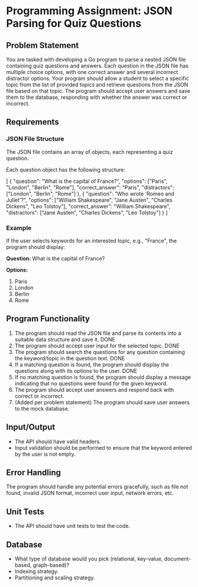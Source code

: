 # Programming Assignment: JSON Parsing for Quiz Questions

## Problem Statement

You are tasked with developing a Go program to parse a nested JSON file containing quiz questions and answers. Each question in the JSON file has multiple choice options, with one correct answer and several incorrect distractor options. Your program should allow a student to select a specific topic from the list of provided topics and retrieve questions from the JSON file based on that topic. The program should accept user answers and save them to the database, responding with whether the answer was correct or incorrect.

## Requirements

### JSON File Structure

The JSON file contains an array of objects, each representing a quiz question.

Each question object has the following structure:

[
{
"question": "What is the capital of France?",
"options": ["Paris", "London", "Berlin", "Rome"],
"correct_answer": "Paris",
"distractors": ["London", "Berlin", "Rome"]
},
{
"question": "Who wrote 'Romeo and Juliet'?",
"options": ["William Shakespeare", "Jane Austen", "Charles Dickens", "Leo Tolstoy"],
"correct_answer": "William Shakespeare",
"distractors": ["Jane Austen", "Charles Dickens", "Leo Tolstoy"]
}
]

### Example

If the user selects keywords for an interested topic, e.g., "France", the program should display:

**Question:** What is the capital of France?

**Options:**

1. Paris
2. London
3. Berlin
4. Rome

## Program Functionality

1. The program should read the JSON file and parse its contents into a suitable data structure and save it. DONE
2. The program should accept user input for the selected topic. DONE
3. The program should search the questions for any question containing the keyword/topic in the question text. DONE
4. If a matching question is found, the program should display the questions along with its options to the user. DONE
5. If no matching question is found, the program should display a message indicating that no questions were found for the given keyword.
6. The program should accept user answers and respond back with correct or incorrect.
7. (Added per problem statement) The program should save user answers to the mock database.

## Input/Output

- The API should have valid headers.
- Input validation should be performed to ensure that the keyword entered by the user is not empty.

## Error Handling

The program should handle any potential errors gracefully, such as file not found, invalid JSON format, incorrect user input, network errors, etc.

## Unit Tests

- The API should have unit tests to test the code.

## Database

- What type of database would you pick (relational, key-value, document-based, graph-based)?
- Indexing strategy.
- Partitioning and scaling strategy.

